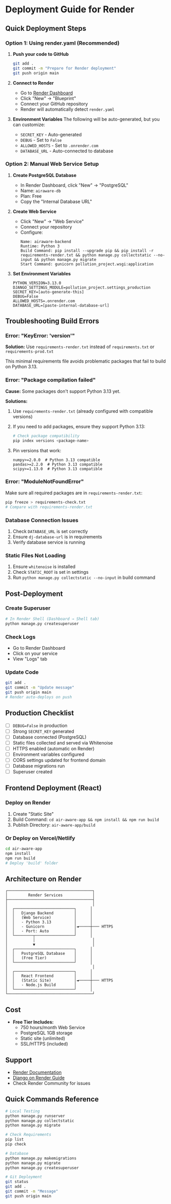 # Deployment Guide for Render

## Quick Deployment Steps

### Option 1: Using render.yaml (Recommended)

1. **Push your code to GitHub**
   ```bash
   git add .
   git commit -m "Prepare for Render deployment"
   git push origin main
   ```

2. **Connect to Render**
   - Go to [Render Dashboard](https://dashboard.render.com/)
   - Click "New" → "Blueprint"
   - Connect your GitHub repository
   - Render will automatically detect `render.yaml`

3. **Environment Variables**
   The following will be auto-generated, but you can customize:
   - `SECRET_KEY` - Auto-generated
   - `DEBUG` - Set to `False`
   - `ALLOWED_HOSTS` - Set to `.onrender.com`
   - `DATABASE_URL` - Auto-connected to database

### Option 2: Manual Web Service Setup

1. **Create PostgreSQL Database**
   - In Render Dashboard, click "New" → "PostgreSQL"
   - Name: `airaware-db`
   - Plan: Free
   - Copy the "Internal Database URL"

2. **Create Web Service**
   - Click "New" → "Web Service"
   - Connect your repository
   - Configure:
     ```
     Name: airaware-backend
     Runtime: Python 3
     Build Command: pip install --upgrade pip && pip install -r requirements-render.txt && python manage.py collectstatic --no-input && python manage.py migrate
     Start Command: gunicorn pollution_project.wsgi:application
     ```

3. **Set Environment Variables**
   ```
   PYTHON_VERSION=3.13.0
   DJANGO_SETTINGS_MODULE=pollution_project.settings_production
   SECRET_KEY=[auto-generate-this]
   DEBUG=False
   ALLOWED_HOSTS=.onrender.com
   DATABASE_URL=[paste-internal-database-url]
   ```

## Troubleshooting Build Errors

### Error: "KeyError: '__version__'"
**Solution:** Use `requirements-render.txt` instead of `requirements.txt` or `requirements-prod.txt`

This minimal requirements file avoids problematic packages that fail to build on Python 3.13.

### Error: "Package compilation failed"
**Cause:** Some packages don't support Python 3.13 yet.

**Solutions:**
1. Use `requirements-render.txt` (already configured with compatible versions)
2. If you need to add packages, ensure they support Python 3.13:
   ```bash
   # Check package compatibility
   pip index versions <package-name>
   ```

3. Pin versions that work:
   ```
   numpy>=2.0.0  # Python 3.13 compatible
   pandas>=2.2.0  # Python 3.13 compatible
   scipy>=1.13.0  # Python 3.13 compatible
   ```

### Error: "ModuleNotFoundError"
Make sure all required packages are in `requirements-render.txt`:
```bash
pip freeze > requirements-check.txt
# Compare with requirements-render.txt
```

### Database Connection Issues
1. Check `DATABASE_URL` is set correctly
2. Ensure `dj-database-url` is in requirements
3. Verify database service is running

### Static Files Not Loading
1. Ensure `whitenoise` is installed
2. Check `STATIC_ROOT` is set in settings
3. Run `python manage.py collectstatic --no-input` in build command

## Post-Deployment

### Create Superuser
```bash
# In Render Shell (Dashboard → Shell tab)
python manage.py createsuperuser
```

### Check Logs
- Go to Render Dashboard
- Click on your service
- View "Logs" tab

### Update Code
```bash
git add .
git commit -m "Update message"
git push origin main
# Render auto-deploys on push
```

## Production Checklist

- [ ] `DEBUG=False` in production
- [ ] Strong `SECRET_KEY` generated
- [ ] Database connected (PostgreSQL)
- [ ] Static files collected and served via Whitenoise
- [ ] HTTPS enabled (automatic on Render)
- [ ] Environment variables configured
- [ ] CORS settings updated for frontend domain
- [ ] Database migrations run
- [ ] Superuser created

## Frontend Deployment (React)

### Deploy on Render
1. Create "Static Site"
2. Build Command: `cd air-aware-app && npm install && npm run build`
3. Publish Directory: `air-aware-app/build`

### Or Deploy on Vercel/Netlify
```bash
cd air-aware-app
npm install
npm run build
# Deploy 'build' folder
```

## Architecture on Render

```
┌─────────────────────────────────────┐
│         Render Services             │
├─────────────────────────────────────┤
│                                     │
│  ┌──────────────────────────┐      │
│  │   Django Backend         │      │
│  │   (Web Service)          │      │
│  │   - Python 3.13          │      │
│  │   - Gunicorn             │◄─────┼─── HTTPS
│  │   - Port: Auto           │      │
│  └────────┬─────────────────┘      │
│           │                         │
│           ▼                         │
│  ┌──────────────────────────┐      │
│  │   PostgreSQL Database    │      │
│  │   (Free Tier)            │      │
│  └──────────────────────────┘      │
│                                     │
│  ┌──────────────────────────┐      │
│  │   React Frontend         │      │
│  │   (Static Site)          │◄─────┼─── HTTPS
│  │   - Node.js Build        │      │
│  └──────────────────────────┘      │
└─────────────────────────────────────┘
```

## Cost

- **Free Tier Includes:**
  - 750 hours/month Web Service
  - PostgreSQL 1GB storage
  - Static site (unlimited)
  - SSL/HTTPS (included)

## Support

- [Render Documentation](https://render.com/docs)
- [Django on Render Guide](https://render.com/docs/deploy-django)
- Check Render Community for issues

## Quick Commands Reference

```bash
# Local Testing
python manage.py runserver
python manage.py collectstatic
python manage.py migrate

# Check Requirements
pip list
pip check

# Database
python manage.py makemigrations
python manage.py migrate
python manage.py createsuperuser

# Git Deployment
git status
git add .
git commit -m "Message"
git push origin main
```
